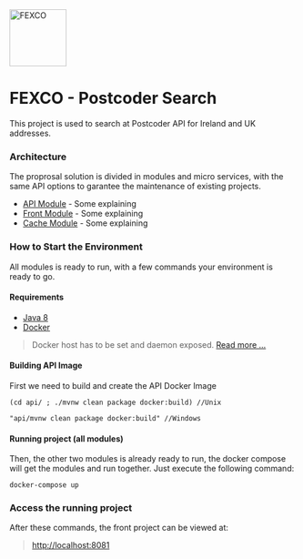 <img src="https://s3videos.travelmole.tv/mailtmtvupload/Quarter4_2013/Roger_mechri_v1.jpg" height="100" alt="FEXCO">

# FEXCO - Postcoder Search

This project is used to search at Postcoder API for Ireland and UK addresses.

### Architecture

The proprosal solution is divided in modules and micro services, with the same API options to garantee the maintenance of existing projects.

 - [API Module](API_MODULE) - Some explaining
 - [Front Module](FRONT_MODULE) - Some explaining
 - [Cache Module](CACHE_MODULE) - Some explaining


### How to Start the Environment
All modules is ready to run, with a few commands your environment is ready to go.

#### Requirements
- [Java 8](JAVA_8)
- [Docker](DOCKER)

> Docker host has to be set and daemon exposed. [Read more ...](DOCKER_DAEMON_READ_MORE)


#### Building API Image

First we need to build and create the API Docker Image

    (cd api/ ; ./mvnw clean package docker:build) //Unix
    
    "api/mvnw clean package docker:build" //Windows
    
    
#### Running project (all modules)
Then, the other two modules is already ready to run, the docker compose will get the modules and run together. Just execute the following command:

    docker-compose up


### Access the running project

After these commands, the front project can be viewed at:

> [http://localhost:8081](http://localhost:8081)
    

[API_MODULE]: api/README.md
[FRONT_MODULE]: front/README.md
[CACHE_MODULE]: cache/README.md
[JAVA_8]: http://www.oracle.com/technetwork/java/javase/downloads/index.html
[DOCKER]: https://docs.docker.com/engine/installation/
[DOCKER_DAEMON_READ_MORE]: https://docs.docker.com/engine/reference/commandline/dockerd/#bind-docker-to-another-hostport-or-a-unix-socket

